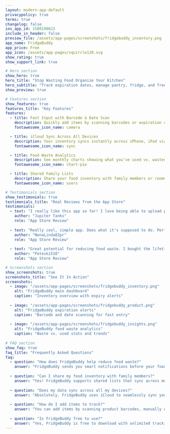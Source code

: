 ```yaml
---
layout: modern-app-default
privacypolicy: true
terms: true
changelog: false
ios_app_id: 1500190823
include_in_header: false
preview_file: /assets/app-pages/screenshots/fridgebuddy_inventory.png
app_name: FridgeBuddy
app_price: Free
app_icon: /assets/app-pages/squircle120.svg
show_rating: true
show_support_link: true

# Hero section
show_hero: true
hero_title: "Stop Wasting Food Organize Your Kitchen"
hero_subtitle: "Track expiration dates, manage pantry, fridge, and freezer items, and get alerts before food goes bad."
show_preview: true

# Features section
show_features: true
features_title: "Key Features"
features:
  - title: Fast Input with Barcode & Date Scan
    description: Quickly add items by scanning barcodes or expiration dates. FridgeBuddy auto-fills product details and sorts your inventory.
    fontawesome_icon_name: camera

  - title: iCloud Sync Across All Devices
    description: Your inventory syncs instantly across iPhone, iPad via iCloud, so your lists are always up to date.
    fontawesome_icon_name: sync

  - title: Food Waste Analytics
    description: See monthly charts showing what you’ve used vs. wasted, top consumed and top wasted items, and track your progress in reducing waste.
    fontawesome_icon_name: chart-pie

  - title: Shared Family Lists
    description: Share your food inventory with family members or roommates. Everyone can see what's available, add new items, and help prevent duplicate purchases.
    fontawesome_icon_name: users

# Testimonials section
show_testimonials: true
testimonials_title: "Real Reviews from the App Store"
testimonials:
  - text: "I really like this app so far! I love being able to upload photos of my favorite foods. Really helps me keep track of everything in my kitchen."
    author: "Jupiter Tanks"
    role: "App Store Review"
    
  - text: "Really cool, simple app. Does what it's supposed to do. Perfect for tracking food expiration dates and reducing waste."
    author: "NenaLinda82pr"
    role: "App Store Review"
    
  - text: "Great potential for reducing food waste. I bought the lifetime pass to support the developer - this app is exactly what I needed."
    author: "Peteski510"
    role: "App Store Review"

# Screenshots section
show_screenshots: true
screenshots_title: "See It In Action"
screenshots:
  - image: "/assets/app-pages/screenshots/fridgebuddy_inventory.png"
    alt: "FridgeBuddy main dashboard"
    caption: "Inventory overview with expiry alerts"
    
  - image: "/assets/app-pages/screenshots/fridgebuddy_product.png"
    alt: "FridgeBuddy expiration alerts"
    caption: "Barcode and date scanning for fast entry"
    
  - image: "/assets/app-pages/screenshots/fridgebuddy_insights.png"
    alt: "FridgeBuddy food waste analytics"
    caption: "Waste vs. used stats and trends"
    
# FAQ section
show_faq: true
faq_title: "Frequently Asked Questions"
faq:
  - question: "How does FridgeBuddy help reduce food waste?"
    answer: "FridgeBuddy sends you smart notifications before your food expires, tracks your consumption patterns with detailed analytics, and helps you understand what foods you tend to waste most. This awareness naturally leads to better shopping and consumption habits."
    
  - question: "Can I share my food inventory with family members?"
    answer: "Yes! FridgeBuddy supports shared lists that sync across multiple users. Your family members can see what's available, add new items, and help prevent duplicate purchases. Everyone stays on the same page about what's in the kitchen."
    
  - question: "Does my data sync across all my devices?"
    answer: "Absolutely. FridgeBuddy uses iCloud to seamlessly sync your complete food inventory across your iPhone, iPad. Start tracking on one device and continue on another without missing a beat."
    
  - question: "How do I add items to track?"
    answer: "You can add items by scanning product barcodes, manually entering details, or uploading photos of your favorite foods. The app makes it easy to build your inventory however works best for you."
    
  - question: "Is FridgeBuddy free to use?"
    answer: "Yes, FridgeBuddy is free to download with unlimited tracking and core features. Premium options like lifetime or subscription unlock additional themes and help support development."
---
```


